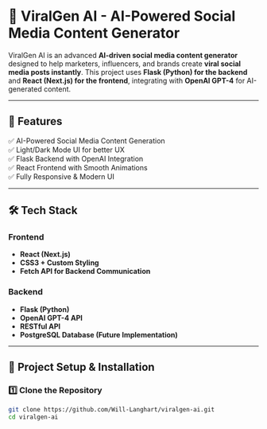 # 🚀 ViralGen AI - AI-Powered Social Media Content Generator

ViralGen AI is an advanced **AI-driven social media content generator** designed to help marketers, influencers, and brands create **viral social media posts instantly**. This project uses **Flask (Python) for the backend** and **React (Next.js) for the frontend**, integrating with **OpenAI GPT-4** for AI-generated content.

---

## **📌 Features**
✅ AI-Powered Social Media Content Generation  
✅ Light/Dark Mode UI for better UX  
✅ Flask Backend with OpenAI Integration  
✅ React Frontend with Smooth Animations  
✅ Fully Responsive & Modern UI  

---

## **🛠️ Tech Stack**
### **Frontend**
- **React (Next.js)**
- **CSS3 + Custom Styling**
- **Fetch API for Backend Communication**

### **Backend**
- **Flask (Python)**
- **OpenAI GPT-4 API**
- **RESTful API**
- **PostgreSQL Database (Future Implementation)**

---

## **🚀 Project Setup & Installation**
### **1️⃣ Clone the Repository**
```bash
git clone https://github.com/Will-Langhart/viralgen-ai.git
cd viralgen-ai
```
